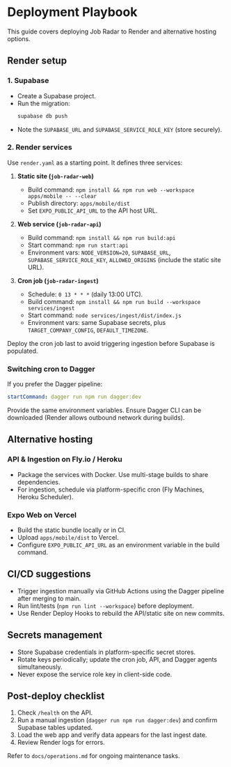 # Deployment Playbook

This guide covers deploying Job Radar to Render and alternative hosting options.

## Render setup

### 1. Supabase
- Create a Supabase project.
- Run the migration:
  ```bash
  supabase db push
  ```
- Note the `SUPABASE_URL` and `SUPABASE_SERVICE_ROLE_KEY` (store securely).

### 2. Render services

Use `render.yaml` as a starting point. It defines three services:

1. **Static site (`job-radar-web`)**
   - Build command: `npm install && npm run web --workspace apps/mobile -- --clear`
   - Publish directory: `apps/mobile/dist`
   - Set `EXPO_PUBLIC_API_URL` to the API host URL.

2. **Web service (`job-radar-api`)**
   - Build command: `npm install && npm run build:api`
   - Start command: `npm run start:api`
   - Environment vars: `NODE_VERSION=20`, `SUPABASE_URL`, `SUPABASE_SERVICE_ROLE_KEY`, `ALLOWED_ORIGINS` (include the static site URL).

3. **Cron job (`job-radar-ingest`)**
   - Schedule: `0 13 * * *` (daily 13:00 UTC).
   - Build command: `npm install && npm run build --workspace services/ingest`
   - Start command: `node services/ingest/dist/index.js`
   - Environment vars: same Supabase secrets, plus `TARGET_COMPANY_CONFIG`, `DEFAULT_TIMEZONE`.

Deploy the cron job last to avoid triggering ingestion before Supabase is populated.

### Switching cron to Dagger

If you prefer the Dagger pipeline:

```yaml
startCommand: dagger run npm run dagger:dev
```

Provide the same environment variables. Ensure Dagger CLI can be downloaded (Render allows outbound network during builds).

## Alternative hosting

### API & Ingestion on Fly.io / Heroku

- Package the services with Docker. Use multi-stage builds to share dependencies.
- For ingestion, schedule via platform-specific cron (Fly Machines, Heroku Scheduler).

### Expo Web on Vercel

- Build the static bundle locally or in CI.
- Upload `apps/mobile/dist` to Vercel.
- Configure `EXPO_PUBLIC_API_URL` as an environment variable in the build command.

## CI/CD suggestions

- Trigger ingestion manually via GitHub Actions using the Dagger pipeline after merging to main.
- Run lint/tests (`npm run lint --workspace`) before deployment.
- Use Render Deploy Hooks to rebuild the API/static site on new commits.

## Secrets management

- Store Supabase credentials in platform-specific secret stores.
- Rotate keys periodically; update the cron job, API, and Dagger agents simultaneously.
- Never expose the service role key in client-side code.

## Post-deploy checklist

1. Check `/health` on the API.
2. Run a manual ingestion (`dagger run npm run dagger:dev`) and confirm Supabase tables updated.
3. Load the web app and verify data appears for the last ingest date.
4. Review Render logs for errors.

Refer to `docs/operations.md` for ongoing maintenance tasks.
